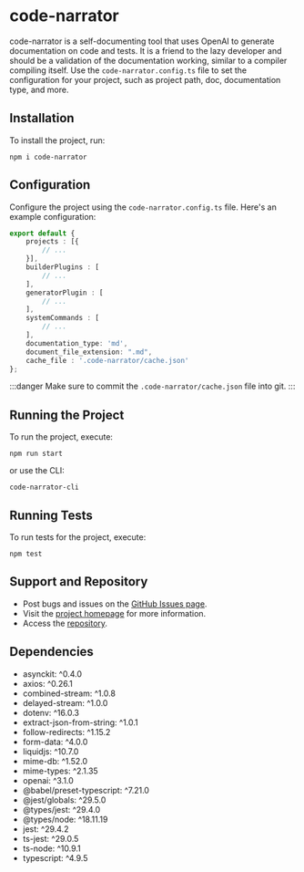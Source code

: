 # code-narrator

code-narrator is a self-documenting tool that uses OpenAI to generate documentation on code and tests. It is a friend to the lazy developer and should be a validation of the documentation working, similar to a compiler compiling itself. Use the `code-narrator.config.ts` file to set the configuration for your project, such as project path, doc, documentation type, and more.

## Installation

To install the project, run:

```
npm i code-narrator
```

## Configuration

Configure the project using the `code-narrator.config.ts` file. Here's an example configuration:

```typescript
export default {
    projects : [{
        // ...
    }],
    builderPlugins : [
        // ...
    ],
    generatorPlugin : [
        // ...
    ],
    systemCommands : [
        // ...
    ],
    documentation_type: 'md',
    document_file_extension: ".md",
    cache_file : '.code-narrator/cache.json'
};
```

:::danger
Make sure to commit the `.code-narrator/cache.json` file into git.
:::

## Running the Project

To run the project, execute:

```
npm run start
```

or use the CLI:

```
code-narrator-cli
```

## Running Tests

To run tests for the project, execute:

```
npm test
```

## Support and Repository

- Post bugs and issues on the [GitHub Issues page](https://github.com/ingig/code-narrator/issues).
- Visit the [project homepage](https://github.com/ingig/code-narrator) for more information.
- Access the [repository](https://github.com/ingig/code-narrator).

## Dependencies

- asynckit: ^0.4.0
- axios: ^0.26.1
- combined-stream: ^1.0.8
- delayed-stream: ^1.0.0
- dotenv: ^16.0.3
- extract-json-from-string: ^1.0.1
- follow-redirects: ^1.15.2
- form-data: ^4.0.0
- liquidjs: ^10.7.0
- mime-db: ^1.52.0
- mime-types: ^2.1.35
- openai: ^3.1.0
- @babel/preset-typescript: ^7.21.0
- @jest/globals: ^29.5.0
- @types/jest: ^29.4.0
- @types/node: ^18.11.19
- jest: ^29.4.2
- ts-jest: ^29.0.5
- ts-node: ^10.9.1
- typescript: ^4.9.5